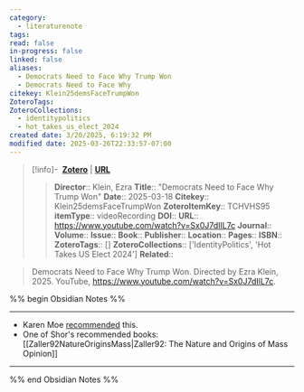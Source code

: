 ```yaml
---
category:
  - literaturenote
tags: 
read: false
in-progress: false
linked: false
aliases:
  - Democrats Need to Face Why Trump Won
  - Democrats Need to Face Why
citekey: Klein25demsFaceTrumpWon
ZoteroTags: 
ZoteroCollections:
  - identitypolitics
  - hot_takes_us_elect_2024
created date: 3/20/2025, 6:19:32 PM
modified date: 2025-03-26T22:33:57-07:00
---
```


> [!info]- &nbsp;[**Zotero**](zotero://select/library/items/TCHVHS95)  | [**URL**](https://www.youtube.com/watch?v=Sx0J7dIlL7c)
>> **Director**:: Klein, Ezra
> **Title**:: "Democrats Need to Face Why Trump Won"
> **Date**:: 2025-03-18
> **Citekey**:: Klein25demsFaceTrumpWon
> **ZoteroItemKey**:: TCHVHS95
> **itemType**:: videoRecording
> **DOI**:: 
> **URL**:: https://www.youtube.com/watch?v=Sx0J7dIlL7c
> **Journal**:: 
> **Volume**:: 
> **Issue**:: 
> **Book**:: 
> **Publisher**:: 
> **Location**:: 
> **Pages**:: 
> **ISBN**:: 
> **ZoteroTags**:: []
> **ZoteroCollections**:: ['IdentityPolitics', 'Hot Takes US Elect 2024']
> **Related**::

>  Democrats Need to Face Why Trump Won. Directed by Ezra Klein, 2025. YouTube, https://www.youtube.com/watch?v=Sx0J7dIlL7c.

%% begin Obsidian Notes %%
___
- Karen Moe [recommended](https://mail.google.com/mail/u/0/#search/from%3Akaren/FMfcgzQZTgbSGSFpkqHPKPWTCZSDtvSF) this.
- One of Shor's recommended books: [[Zaller92NatureOriginsMass|Zaller92: The Nature and Origins of Mass Opinion]] 
___
%% end Obsidian Notes %%
